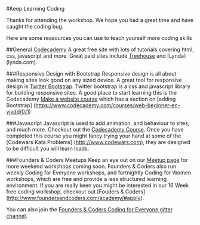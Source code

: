 #Keep Learning Coding

Thanks for attending the workshop. We hope you had a great time and have caught the coding bug.

Here are some reasources you can use to teach yourself more coding skills

##General
[Codecademy](https://www.codecademy.com/) A great free site with lots of tutorials covering html, css, javascript and more. Great paid sites include [Treehouse](teamtreehouse.com) and [Lynda] (lynda.com).


###Responsive Design with Bootstrap
Responsive design is all about making sites look good on any sized device.
A great tool for responsive design is [Twitter Bootstrap](http://getbootstrap.com/). Twitter bootstrap is a css and javascript library for building responsive sites. A good place to start learning this is the Codecademy [Make a website course](https://www.codecademy.com/skills/make-a-website) which has a section on [adding Bootstrap] (https://www.codecademy.com/courses/web-beginner-en-yjvdd/0/1)

###Javascript
Javascript is used to add animation, and behaviour to sites, and much more. Checkout out the [Codecademy Course](https://www.codecademy.com/learn/javascript). Once you have completed this course you might fancy trying your hand at some of the [Codewars Kata Problems] (http://www.codewars.com), they are designed to be difficult you will learn loads.

###Founders & Coders Meetups
Keep an eye out on our [Meetup page](http://www.meetup.com/founderscoders/) for more weekend workshops coming soon. Founders & Coders also run weekly Coding for Everyone workshops, and fortnightly Coding for Women workshops, which are free and provide a less structured learning environment. If you are really keen you might be interested in our 16 Week free coding workshop, checkout out [Fouders & Coders] (http://www.foundersandcoders.com/academy/#apply).

You can also join the [Founders & Coders Coding for Everyone gitter channel](https://gitter.im/codingforeveryone).
